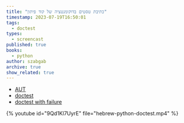```yaml
---
title: "כתיבת טסטים בדוקומנטציה של קוד פיתון"
timestamp: 2023-07-19T16:50:01
tags:
  - doctest
types:
  - screencast
published: true
books:
  - python
author: szabgab
archive: true
show_related: true
---
```



* [AUT](https://code-maven.com/slides/python/testing-demo-aut)
* [doctest](https://code-maven.com/slides/python/testing-demo-doctest)
* [doctest with failure](https://code-maven.com/slides/python/testing-demo-doctets-with-failure)


{% youtube id="9Qd1Kl7UyrE" file="hebrew-python-doctest.mp4" %}

